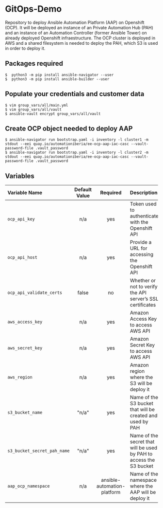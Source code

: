 # GitOps-Demo

Repository to deploy Ansible Automation Platform (AAP) on Openshift (OCP). It will be deployed an instance of an Private Automation Hub (PAH) and an instance of an Automation Controller (former Ansible Tower) on already deployed Openshift infraestructure. The  OCP cluster is deployed in AWS and a shared filesystem is needed to deploy the PAH, which S3 is used in order to deploy it.

## Packages required

```
$  python3 -m pip install ansible-navigator --user
$  python3 -m pip install ansible-builder --user
```
## Populate your credentials and customer data

```
$ vim group_vars/all/main.yml
$ vim group_vars/all/vault
$ ansible-vault encrypt group_vars/all/vault
```
## Create OCP object needed to deploy AAP

```
$ ansible-navigator run bootstrap.yaml -i inventory -l cluster1 -m stdout --eei quay.io/automationiberia/ee-ocp-aap-iac-casc --vault-password-file .vault_password
$ ansible-navigator run bootstrap.yaml -i inventory -l cluster2 -m stdout --eei quay.io/automationiberia/ee-ocp-aap-iac-casc --vault-password-file .vault_password
```
## Variables


|Variable Name|Default Value|Required|Description|Example|
|:---|:---:|:---:|:---|:---|
|`ocp_api_key`|n/a|yes|Token used to authenticate with the Openshift API|'sha256~Po6ydC7CVs12drESQeNiUW9poUT84aFrj7zL3VQfvrS'|
|`ocp_api_host`|n/a|yes|Provide a URL for accessing the Openshift API|'=https://api.cluster-ocp.lab.example.com:6443'|
|`ocp_api_validate_certs`|false|no|Whether or not to verify the API server’s SSL certificates|'true'|
|`aws_access_key`|n/a|yes|Amazon Access Key to access AWS API|'R767AKIFYSF5INA6QKB6'|
|`aws_secret_key`|n/a|yes|Amazon Secret Key to access AWS API|'qKCYpd/jQX6gRhucQwIT1d2lzrapZ/O4lpEKGGqR'|
|`aws_region`|n/a|yes|Amazon region where the S3 will be deploy it|'us-central-3'|
|`s3_bucket_name`|"n/a"|yes|Name of the S3 bucket that will be created and used by PAH|'hub-demo-bucket'|
|`s3_bucket_secret_pah_name`|"n/a"|yes|Name of the secret that will be used by PAH to access the S3 bucket |'s3-secret-automationhub'|
|`aap_ocp_namespace`|n/a|ansible-automation-platform|Name of the namespace where the AAP will be deploy it|'ansible-automation-platform'|
